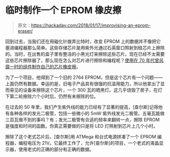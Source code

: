 # 临时制作一个 EPROM 橡皮擦

> 原文：<https://hackaday.com/2018/01/17/improvising-an-eprom-eraser/>

回到过去，当我们还在用磁化针拨弄比特时，改变 EPROM 上的数据并不像把它塞进编程器那么简单。这些存储芯片是用紫外光通过石英窗口照射到硅芯片上擦除的。当时，在出售的盒子里有整洁的小黑光灯来擦除这些芯片。现在已经不太需要这些芯片擦除器了，那么现在怎么对芯片进行擦除和编程呢？[使用在 70 年代曾风靡一时的组件制作自己的芯片橡皮擦](https://charlesouweland.wordpress.com/2017/12/28/improvising-an-eprom-programmer/)。

为了一个项目，他得到了一个旧的 2764 EPROM，但是这个芯片有一个问题——上面仍然有数据。幸运的是，旧电子产品具有很强的抗滥用能力，所以他拿出了显而易见的设备来擦除这个芯片，一个 300 瓦的晒黑灯。这几乎烧毁了房子，在灯下第二轮擦除六个小时后，仍然有未擦除的位。

在过去的 50 年里，我们产生紫外线的能力已经有了显著的提高，[查尔斯]记得他有各种各样的发光二极管，包括一些微小的 5mW 紫外线发光二极管。五毫瓦能做三百瓦做不到的事吗？有；发光二极管有合适的频率来翻转一点，擦除 EPROM 是强度和时间的函数。你真正需要做的只是将 LED 灯照射到芯片上几个小时。

擦除了这个老式芯片后，[查尔斯]用 ATMega 和台式电源拼凑了一个 EPROM 编程器，编程电压为 21V。它最终工作了，允许[查尔斯]的项目，一个老式的液晶显示器，使用老式的正确的部分有正确的数据。